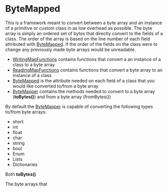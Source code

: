 # ByteMapped

This is a framework meant to convert between a byte array and an instance of a primitive or custom class in as low overhead as possible. The byte array is simply an ordered set of bytes that directly convert to the fields of a class. The order of the array is based on the line number of each field attributed with [ByteMapped](). If the order of the fields on the class were to change any previously made byte arrays would be unreadable.

* [WritingMapFunctions]() contains functions that convert a an instance of a class to a byte array
* [ReadingMapFunctions]() contains functions that convert a byte array to an instance of a class
* [ByteMapped]() is the attribute needed on each field of a class that you would like converted to/from a byte array
* [ByteMapper]() contains the methods needed to convert to a byte array (**toBytes()**) and from a byte array (fromBytes<T>())

By default the [ByteMapper]() is capable of converting the following types to/from byte arrays:
* short
* int
* float
* char
* string
* bool
* Enum
* Lists
* Dictionaries

Both **toBytes()**

The byte arrays that 

